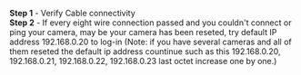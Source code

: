 <strong>Step 1</strong> - Verify Cable connectivity </br>
<strong>Step 2</strong> - If every eight wire connection passed and you couldn't connect or ping your camera, may be your camera has been reseted, try default IP address 192.168.0.20 to log-in (Note: if you have several cameras and all of them reseted the default ip address countinue such as this 192.168.0.20, 192.168.0.21, 192.168.0.22, 192.168.0.23 last octet increase one by one.)</br>
